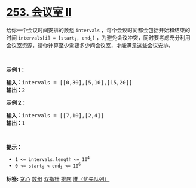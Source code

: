 # [253. 会议室 II](https://leetcode-cn.com/problems/meeting-rooms-ii)
<p>给你一个会议时间安排的数组 <code>intervals</code> ，每个会议时间都会包括开始和结束的时间 <code>intervals[i] = [start<sub>i</sub>, end<sub>i</sub>]</code> ，为避免会议冲突，同时要考虑充分利用会议室资源，请你计算至少需要多少间会议室，才能满足这些会议安排。</p>

<p> </p>

<p><strong>示例 1：</strong></p>

<pre>
<strong>输入：</strong>intervals = [[0,30],[5,10],[15,20]]
<strong>输出：</strong>2
</pre>

<p><strong>示例 2：</strong></p>

<pre>
<strong>输入：</strong>intervals = [[7,10],[2,4]]
<strong>输出：</strong>1
</pre>

<p> </p>

<p><strong>提示：</strong></p>

<ul>
	<li><code>1 <= intervals.length <= 10<sup>4</sup></code></li>
	<li><code>0 <= start<sub>i</sub> < end<sub>i</sub> <= 10<sup>6</sup></code></li>
</ul>

**标签:**  [贪心](https://leetcode-cn.com/tag/greedy) [数组](https://leetcode-cn.com/tag/array) [双指针](https://leetcode-cn.com/tag/two-pointers) [排序](https://leetcode-cn.com/tag/sorting) [堆（优先队列）](https://leetcode-cn.com/tag/heap-priority-queue) 